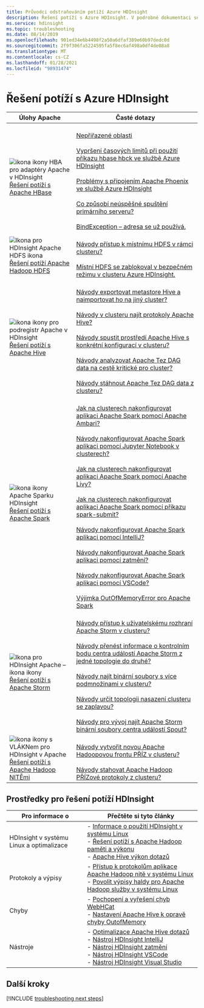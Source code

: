 ```yaml
---
title: Průvodci odstraňováním potíží Azure HDInsight
description: Řešení potíží s Azure HDInsight. V podrobné dokumentaci se dozvíte, jak pomocí HDInsight řešit běžné problémy s Apache Hive, Apache Spark, Apache NITĚmi, Apache Hbas, HDFS a Apache Storm.
ms.service: hdinsight
ms.topic: troubleshooting
ms.date: 08/14/2019
ms.openlocfilehash: 901ed34e6b4498f2a50a6dfaf389e60b97dedc0d
ms.sourcegitcommit: 2f9f306fa5224595fa5f8ec6af498a0df4de08a8
ms.translationtype: MT
ms.contentlocale: cs-CZ
ms.lasthandoff: 01/28/2021
ms.locfileid: "98931474"
---
```

# <a name="troubleshoot-azure-hdinsight"></a>Řešení potíží s Azure HDInsight

| Úlohy Apache | Časté dotazy |
|---|---|
|![ikona ikony HBA pro adaptéry Apache v HDInsight](./media/hdinsight-troubleshoot-guide/hdinsight-apache-hbase.png)<br>[Řešení potíží s Apache HBase]()|<br>[Nepřiřazené oblasti](hbase/hbase-troubleshoot-unassigned-regions.md#scenario-unassigned-regions)<br><br>[Vypršení časových limitů při použití příkazu hbase hbck ve službě Azure HDInsight](hbase/hbase-troubleshoot-timeouts-hbase-hbck.md)<br><br>[Problémy s připojením Apache Phoenix ve službě Azure HDInsight](hbase/hbase-troubleshoot-phoenix-connectivity.md)<br><br>[Co způsobí neúspěšné spuštění primárního serveru?](hbase/hbase-troubleshoot-start-fails.md)<br><br>[BindException – adresa se už používá.](hbase/hbase-troubleshoot-bindexception-address-use.md)|
|![Ikona pro HDInsight Apache HDFS ikona](./media/hdinsight-troubleshoot-guide/hdinsight-apache-hdfs.png)<br>[Řešení potíží Apache Hadoop HDFS](hdinsight-troubleshoot-hdfs.md)|<br>[Návody přístup k místnímu HDFS v rámci clusteru?](hdinsight-troubleshoot-hdfs.md#how-do-i-access-local-hdfs-from-inside-a-cluster)<br><br>[Místní HDFS se zablokoval v bezpečném režimu v clusteru Azure HDInsight.](hadoop/hdinsight-hdfs-troubleshoot-safe-mode.md)|
|![ikona ikony pro podregistr Apache v HDInsight](./media/hdinsight-troubleshoot-guide/hdinsight-apache-hive.png)<br>[Řešení potíží s Apache Hive](hdinsight-troubleshoot-hive.md)|<br>[Návody exportovat metastore Hive a naimportovat ho na jiný cluster?](hdinsight-troubleshoot-hive.md#how-do-i-export-a-hive-metastore-and-import-it-on-another-cluster)<br><br>[Návody v clusteru najít protokoly Apache Hive?](hdinsight-troubleshoot-hive.md#how-do-i-locate-hive-logs-on-a-cluster)<br><br>[Návody spustit prostředí Apache Hive s konkrétní konfigurací v clusteru?](hdinsight-troubleshoot-hive.md#how-do-i-launch-the-hive-shell-with-specific-configurations-on-a-cluster)<br><br>[Návody analyzovat Apache Tez DAG data na cestě kritické pro cluster?](hdinsight-troubleshoot-hive.md#how-do-i-analyze-tez-dag-data-on-a-cluster-critical-path)<br><br>[Návody stáhnout Apache Tez DAG data z clusteru?](hdinsight-troubleshoot-hive.md#how-do-i-download-tez-dag-data-from-a-cluster)|
|![ikona ikony Apache Sparku HDInsight](./media/hdinsight-troubleshoot-guide/hdinsight-apache-spark.png)<br>[Řešení potíží s Apache Spark](./spark/apache-troubleshoot-spark.md)|<br>[Jak na clusterech nakonfigurovat aplikaci Apache Spark pomocí Apache Ambari?](spark/apache-troubleshoot-spark.md#how-do-i-configure-an-apache-spark-application-by-using-apache-ambari-on-clusters)<br><br>[Návody nakonfigurovat Apache Spark aplikaci pomocí Jupyter Notebook v clusterech?](spark/apache-troubleshoot-spark.md#how-do-i-configure-an-apache-spark-application-by-using-a-jupyter-notebook-on-clusters)<br><br>[Jak na clusterech nakonfigurovat aplikaci Apache Spark pomocí Apache Livy?](spark/apache-troubleshoot-spark.md#how-do-i-configure-an-apache-spark-application-by-using-apache-livy-on-clusters)<br><br>[Jak na clusterech nakonfigurovat aplikaci Apache Spark pomocí příkazu spark-submit?](spark/apache-troubleshoot-spark.md#how-do-i-configure-an-apache-spark-application-by-using-spark-submit-on-clusters)<br><br>[Návody nakonfigurovat Apache Spark aplikaci pomocí IntelliJ?](spark/apache-spark-intellij-tool-plugin.md)<br><br>[Návody nakonfigurovat Apache Spark aplikaci pomocí zatmění?](spark/apache-spark-eclipse-tool-plugin.md)<br><br>[Návody nakonfigurovat Apache Spark aplikaci pomocí VSCode?](hdinsight-for-vscode.md)<br><br>[Výjimka OutOfMemoryError pro Apache Spark](spark/apache-spark-troubleshoot-outofmemory.md#scenario-outofmemoryerror-exception-for-apache-spark)|
|![Ikona pro HDInsight Apache – ikona ikony](./media/hdinsight-troubleshoot-guide/hdinsight-apache-storm.png)<br>[Řešení potíží s Apache Storm](./storm/apache-troubleshoot-storm.md)|<br>[Návody přístup k uživatelskému rozhraní Apache Storm v clusteru?](storm/apache-troubleshoot-storm.md#how-do-i-access-the-storm-ui-on-a-cluster)<br><br>[Návody přenést informace o kontrolním bodu centra událostí Apache Storm z jedné topologie do druhé?](storm/apache-troubleshoot-storm.md#how-do-i-transfer-storm-event-hub-spout-checkpoint-information-from-one-topology-to-another)<br><br>[Návody najít binární soubory s více podmnožinami v clusteru?](storm/apache-troubleshoot-storm.md#how-do-i-locate-storm-binaries-on-a-cluster)<br><br>[Návody určit topologii nasazení clusteru se zaplavou?](storm/apache-troubleshoot-storm.md#how-do-i-determine-the-deployment-topology-of-a-storm-cluster)<br><br>[Návody pro vývoj najít Apache Storm binární soubory centra událostí Spout?](storm/apache-troubleshoot-storm.md#how-do-i-locate-storm-event-hub-spout-binaries-for-development)|
|![ikona ikony s VLÁKNem pro HDInsight v Apache](./media/hdinsight-troubleshoot-guide/hdinsight-apache-yarn.png)<br>[Řešení potíží s Apache Hadoop NITĚmi](hdinsight-troubleshoot-YARN.md)|<br>[Návody vytvořit novou Apache Hadoopovou frontu PŘÍZ v clusteru?](hdinsight-troubleshoot-yarn.md#how-do-i-create-a-new-yarn-queue-on-a-cluster)<br><br>[Návody stahovat Apache Hadoop PŘÍZové protokoly z clusteru?](hdinsight-troubleshoot-yarn.md#how-do-i-download-yarn-logs-from-a-cluster)|

## <a name="hdinsight-troubleshooting-resources"></a>Prostředky pro řešení potíží HDInsight

| Pro informace o | Přečtěte si tyto články |
| --- | --- |
| HDInsight v systému Linux a optimalizace | - [Informace o použití HDInsight v systému Linux](hdinsight-hadoop-linux-information.md)<br>- [Řešení potíží s Apache Hadoop paměti a výkonu](hdinsight-hadoop-stack-trace-error-messages.md)<br>- [Apache Hive výkon dotazů](https://web.archive.org/web/20190217214250/https://blogs.msdn.microsoft.com/bigdatasupport/2015/08/13/troubleshooting-hive-query-performance-in-hdinsight-hadoop-cluster/) |
| Protokoly a výpisy | - [Přístup k protokolům aplikace Apache Hadoop nitě v systému Linux](hdinsight-hadoop-access-yarn-app-logs-linux.md)<br>- [Povolit výpisy haldy pro Apache Hadoop služby v systému Linux](hdinsight-hadoop-collect-debug-heap-dump-linux.md)|
| Chyby | - [Pochopení a vyřešení chyb WebHCat](hdinsight-hadoop-templeton-webhcat-debug-errors.md)<br>- [Nastavení Apache Hive k opravě chyby OutofMemory](hdinsight-hadoop-hive-out-of-memory-error-oom.md) |
| Nástroje | - [Optimalizace Apache Hive dotazů](hdinsight-hadoop-optimize-hive-query.md)<br>- [Nástroj HDInsight IntelliJ](./spark/apache-spark-intellij-tool-plugin.md)<br>- [Nástroj HDInsight zatmění](./spark/apache-spark-eclipse-tool-plugin.md)<br>- [Nástroj HDInsight VSCode](hdinsight-for-vscode.md)<br>- [Nástroj HDInsight Visual Studio](./hadoop/apache-hadoop-visual-studio-tools-get-started.md) |

## <a name="next-steps"></a>Další kroky

[!INCLUDE [troubleshooting next steps](../../includes/hdinsight-troubleshooting-next-steps.md)]
